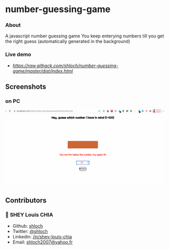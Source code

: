 # number-guessing-game


### About
A javascript number guessing game
You keep enterying numbers till you get the right guess (automatically generated in the background)


### Live demo
- _https://raw.githack.com/shloch/number-guessing-game/master/dist/index.html_


## Screenshots

### on PC 
![alt text](https://github.com/shloch/number-guessing-game/blob/master/dist/assets/design.gif)

## Contributors

### 👤 **SHEY Louis CHIA**

- Github: [shloch](https://github.com/shloch)
- Twitter: [@shloch](https://twitter.com/shloch)
- Linkedin: [/in/shey-louis-chia](https://www.linkedin.com/in/shey-louis-chia)
- Email: shloch2007@yahoo.fr
